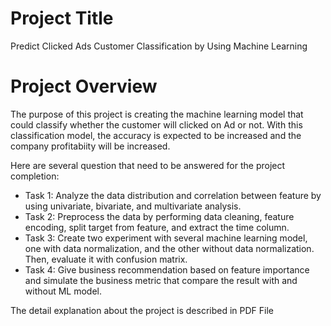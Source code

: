 # Project Title
Predict Clicked Ads Customer Classification by Using Machine Learning

# Project Overview

The purpose of this project is creating the machine learning model that could classify whether the customer will clicked on Ad or not. With this classification model, the accuracy is expected to be increased and the company profitabiity will be increased.  <br>

Here are several question that need to be answered for the project completion: <br>
- Task 1: Analyze the data distribution and correlation between feature by using univariate, bivariate, and multivariate analysis. <br>
- Task 2: Preprocess the data by performing data cleaning, feature encoding, split target from feature, and extract the time column. <br>
- Task 3: Create two experiment with several machine learning model, one with data normalization, and the other without data normalization. Then, evaluate it with confusion matrix. <br>
- Task 4: Give business recommendation based on feature importance and simulate the business metric that compare the result with and without ML model. <br>

The detail explanation about the project is described in PDF File

